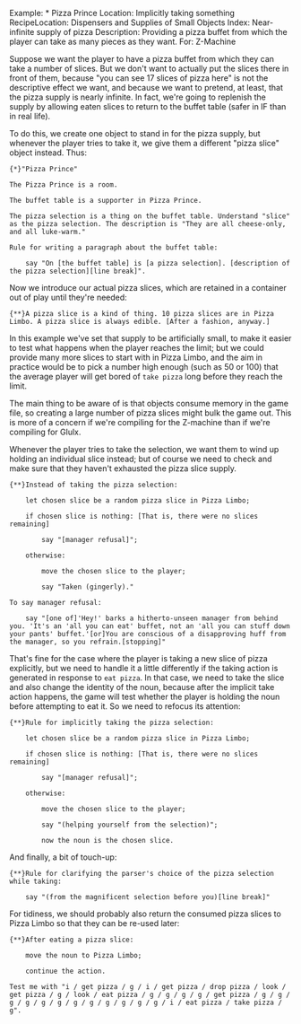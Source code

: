 Example: * Pizza Prince
Location: Implicitly taking something
RecipeLocation: Dispensers and Supplies of Small Objects
Index: Near-infinite supply of pizza
Description: Providing a pizza buffet from which the player can take as many pieces as they want.
For: Z-Machine

  
Suppose we want the player to have a pizza buffet from which they can take a number of slices. But we don't want to actually put the slices there in front of them, because "you can see 17 slices of pizza here" is not the descriptive effect we want, and because we want to pretend, at least, that the pizza supply is nearly infinite. In fact, we're going to replenish the supply by allowing eaten slices to return to the buffet table (safer in IF than in real life).

  
To do this, we create one object to stand in for the pizza supply, but whenever the player tries to take it, we give them a different "pizza slice" object instead. Thus:

  

``` inform7
{*}"Pizza Prince"

The Pizza Prince is a room.

The buffet table is a supporter in Pizza Prince.

The pizza selection is a thing on the buffet table. Understand "slice" as the pizza selection. The description is "They are all cheese-only, and all luke-warm."

Rule for writing a paragraph about the buffet table:

	say "On [the buffet table] is [a pizza selection]. [description of the pizza selection][line break]".
```

  
Now we introduce our actual pizza slices, which are retained in a container out of play until they're needed:

  

``` inform7
{**}A pizza slice is a kind of thing. 10 pizza slices are in Pizza Limbo. A pizza slice is always edible. [After a fashion, anyway.]
```

  
In this example we've set that supply to be artificially small, to make it easier to test what happens when the player reaches the limit; but we could provide many more slices to start with in Pizza Limbo, and the aim in practice would be to pick a number high enough (such as 50 or 100) that the average player will get bored of ``take pizza`` long before they reach the limit.

  
The main thing to be aware of is that objects consume memory in the game file, so creating a large number of pizza slices might bulk the game out. This is more of a concern if we're compiling for the Z-machine than if we're compiling for Glulx.

  
Whenever the player tries to take the selection, we want them to wind up holding an individual slice instead; but of course we need to check and make sure that they haven't exhausted the pizza slice supply.

  

``` inform7
{**}Instead of taking the pizza selection:

	let chosen slice be a random pizza slice in Pizza Limbo;

	if chosen slice is nothing: [That is, there were no slices remaining]

		say "[manager refusal]";

	otherwise:

		move the chosen slice to the player;

		say "Taken (gingerly)."

To say manager refusal:

	say "[one of]'Hey!' barks a hitherto-unseen manager from behind you. 'It's an 'all you can eat' buffet, not an 'all you can stuff down your pants' buffet.'[or]You are conscious of a disapproving huff from the manager, so you refrain.[stopping]"
```

  
That's fine for the case where the player is taking a new slice of pizza explicitly, but we need to handle it a little differently if the taking action is generated in response to ``eat pizza``. In that case, we need to take the slice and also change the identity of the noun, because after the implicit take action happens, the game will test whether the player is holding the noun before attempting to eat it. So we need to refocus its attention:

  

``` inform7
{**}Rule for implicitly taking the pizza selection:

	let chosen slice be a random pizza slice in Pizza Limbo;

	if chosen slice is nothing: [That is, there were no slices remaining]

		say "[manager refusal]";

	otherwise:

		move the chosen slice to the player;

		say "(helping yourself from the selection)";

		now the noun is the chosen slice.
```

  
And finally, a bit of touch-up:

  

``` inform7
{**}Rule for clarifying the parser's choice of the pizza selection while taking:

	say "(from the magnificent selection before you)[line break]"
```

  
For tidiness, we should probably also return the consumed pizza slices to Pizza Limbo so that they can be re-used later:

  

``` inform7
{**}After eating a pizza slice:

	move the noun to Pizza Limbo;

	continue the action.

Test me with "i / get pizza / g / i / get pizza / drop pizza / look / get pizza / g / look / eat pizza / g / g / g / g / get pizza / g / g / g / g / g / g / g / g / g / g / g / g / i / eat pizza / take pizza / g".
```

